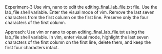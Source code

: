 Experiment-3
Use vim, nano to edit the editing_final_lab_file.txt file. Use the lab_file shell variable. Enter the visual mode of vim. Remove the last seven characters from the first 
column on the first line. Preserve only the four characters of the first column. 

Approach:
Use vim or nano to open editing_final_lab_file.txt using the lab_file shell variable. In vim, enter visual mode, highlight the last seven characters of the first column on 
the first line, delete them, and keep the first four characters intact.




